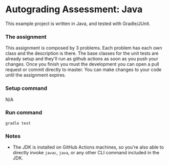 # Autograding Assessment: Java
This example project is written in Java, and tested with Gradle/JUnit.

### The assignment
This assignment is composed by 3 problems. Each problem has each own class and the description is there.
The base classes for the unit tests are already setup and they'll run as github actions as soon as you push your changes.
Once you finish you must the development you can open a pull request or commit directly to master.
You can make changes to your code until the assignment expires.

### Setup command
N/A

### Run command
`gradle test`

### Notes
- The JDK is installed on GitHub Actions machines, so you're also able to directly invoke `javac`, `java`, or any other CLI command included in the JDK. 
